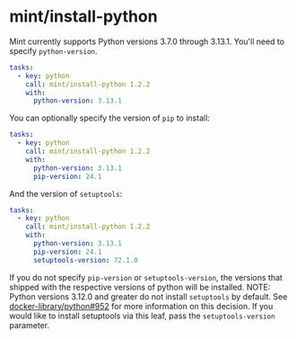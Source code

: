 # mint/install-python

Mint currently supports Python versions 3.7.0 through 3.13.1. You'll need to specify `python-version`.

```yaml
tasks:
  - key: python
    call: mint/install-python 1.2.2
    with:
      python-version: 3.13.1
```

You can optionally specify the version of `pip` to install:

```yaml
tasks:
  - key: python
    call: mint/install-python 1.2.2
    with:
      python-version: 3.13.1
      pip-version: 24.1
```

And the version of `setuptools`:

```yaml
tasks:
  - key: python
    call: mint/install-python 1.2.2
    with:
      python-version: 3.13.1
      pip-version: 24.1
      setuptools-version: 72.1.0
```

If you do not specify `pip-version` or `setuptools-version`, the versions that shipped with the respective versions of python will be installed.
NOTE: Python versions 3.12.0 and greater do not install `setuptools` by default. See [docker-library/python#952](https://github.com/docker-library/python/issues/952) for more information on this decision. If you would like to install setuptools via this leaf, pass the `setuptools-version` parameter.
